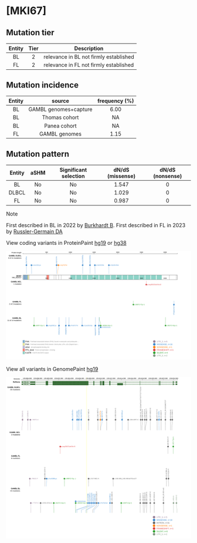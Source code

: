 # [MKI67]

## Mutation tier

|Entity|Tier|Description                           |
|:------:|:----:|--------------------------------------|
|BL    |2   |relevance in BL not firmly established|
|FL    |2   |relevance in FL not firmly established|
## Mutation incidence

|Entity|source               |frequency (%)|
|:------:|:---------------------:|:-------------:|
|BL    |GAMBL genomes+capture|6.00         |
|BL    |Thomas cohort        |  NA         |
|BL    |Panea cohort         |  NA         |
|FL    |GAMBL genomes        |1.15         |

## Mutation pattern

|Entity|aSHM|Significant selection|dN/dS (missense)|dN/dS (nonsense)|
|:------:|:----:|:---------------------:|:----------------:|:----------------:|
|BL    |No  |No                   |1.547           |0               |
|DLBCL |No  |No                   |1.029           |0               |
|FL    |No  |No                   |0.987           |0               |


> [!NOTE]
> First described in BL in 2022 by [Burkhardt B](https://pubmed.ncbi.nlm.nih.gov/35794096). First described in FL in 2023 by [Russler-Germain DA](https://pubmed.ncbi.nlm.nih.gov/37493986)

View coding variants in ProteinPaint [hg19](https://www.bcgsc.ca/downloads/morinlab/GAMBL/test/genes/MKI67_protein.html)  or [hg38](https://www.bcgsc.ca/downloads/morinlab/GAMBL/test/genes/MKI67_protein_hg38.html)

![image](images/proteinpaint/MKI67_NM_002417.svg)

View all variants in GenomePaint [hg19](https://www.bcgsc.ca/downloads/morinlab/GAMBL/test/genes/MKI67.html)

![image](images/proteinpaint/MKI67.svg)
